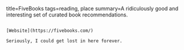 title=FiveBooks
tags=reading, place
summary=A ridiculously good and interesting set of curated book recommendations.
~~~~~~

[Website](https://fivebooks.com/)

Seriously, I could get lost in here forever.
